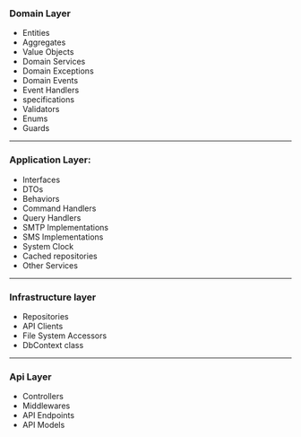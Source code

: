 ### Domain Layer
- Entities
- Aggregates
- Value Objects
- Domain Services
- Domain Exceptions
- Domain Events
- Event Handlers
- specifications
- Validators
- Enums
- Guards
---
### Application Layer:
- Interfaces
- DTOs
- Behaviors
- Command Handlers
- Query Handlers
- SMTP Implementations
- SMS Implementations
- System Clock
- Cached repositories
- Other Services
---
### Infrastructure layer
- Repositories
- API Clients
- File System Accessors
- DbContext class
---
### Api Layer
- Controllers
- Middlewares
- API Endpoints
- API Models
